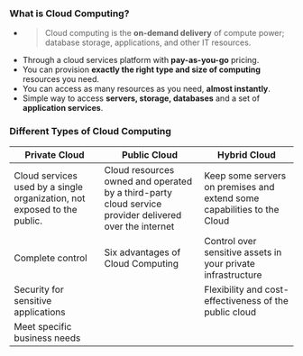 ### What is Cloud Computing?
- >Cloud computing is the **on-demand delivery** of compute power; database storage, applications, and other IT resources.
- Through a cloud services platform with **pay-as-you-go** pricing.
- You can provision **exactly the right type and size of computing** resources you need.
- You can access as many resources as you need, **almost instantly**.
- Simple way to access **servers, storage, databases** and a set of **application services**.

### Different Types of Cloud Computing


|Private Cloud|Public Cloud|Hybrid Cloud|
|-------|------|--------|
|Cloud services used by a single organization, not exposed to the public.| Cloud resources owned and operated by a third-party cloud service provider delivered over the internet |Keep some servers on premises and extend some capabilities to the Cloud|
|Complete control|Six advantages of Cloud Computing|Control over sensitive assets in your private infrastructure|
|Security for sensitive applications||Flexibility and cost-effectiveness of the public cloud|
|Meet specific business needs|||